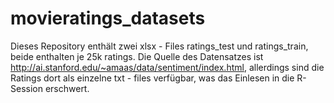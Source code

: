 # movieratings_datasets

Dieses Repository enthält zwei xlsx - Files ratings_test und ratings_train, beide enthalten je 25k ratings. Die Quelle des Datensatzes ist http://ai.stanford.edu/~amaas/data/sentiment/index.html, allerdings sind die Ratings dort als einzelne txt - files verfügbar, was das Einlesen in die R-Session erschwert.
